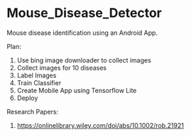 # Mouse_Disease_Detector
Mouse disease identification using an Android App.

Plan:
1. Use bing image downloader to collect images
2. Collect images for 10 diseases
3. Label Images
4. Train Classifier
5. Create Mobile App using Tensorflow Lite
6. Deploy

Research Papers:
1. https://onlinelibrary.wiley.com/doi/abs/10.1002/rob.21921
